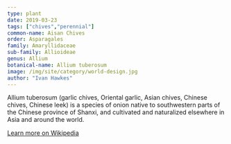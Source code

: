 ```yaml
---
type: plant
date: 2019-03-23
tags: ["chives","perennial"]
common-name: Aisan Chives
order: Asparagales
family: Amaryllidaceae
sub-family: Allioideae
genus: Allium
botanical-name: Allium tuberosum
image: /img/site/category/world-design.jpg
author: "Ivan Hawkes"
---
```


Allium tuberosum (garlic chives, Oriental garlic, Asian chives, Chinese chives, Chinese leek) is a species of onion native to southwestern parts of the Chinese province of Shanxi, and cultivated and naturalized elsewhere in Asia and around the world.

[Learn more on Wikipedia](https://en.wikipedia.org/wiki/Allium_tuberosum)